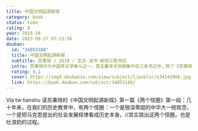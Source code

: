```yaml
---
title: 中国文明起源新探
category: book
status: todo
rating: 0
year: 2019-10
date: 2023-09-27 07:23:56
douban:
  id: "34853188"
  title: 中国文明起源新探
  subtitle: 苏秉琦 / 2019 / 生活·读书·新知三联书店
  intro: 苏秉琦作为中国考古学泰斗之一，其主要学术贡献集中在三本书之中。除了《苏秉琦考古学论述选集》和《华人•中国人•龙的传人》之外，《中国文明起源新探》是他生前最后一部专著，是他在探索中华文化、中华文明和中华传统起源过程中的回顾和心得，也是集一生学术研究之大成的书，还是一本写给对考古学感兴趣的知识大众的通俗读物。书中包含了苏秉琦先生一生的主要学术成就，如中国六大文化区系类型理论，“古文化古城古国”“中国古代国家起源三部曲”和“发展模式三类型”等具有影响力的学术理论；以及90年代初提出世界性的中国考古学。对于今天的考古学研究仍然具有指导性意义。
  rating: 9.1
  cover: https://img9.doubanio.com/view/subject/l/public/s34143966.jpg
  link: https://book.douban.com/subject/34853188/
---
```


Via tw tianshu 读苏秉琦的《中国文明起源新探》第一篇《两个怪圈》第一段：几十年来，在我们的历史教育中，有两个怪圈：一个是根深蒂固的中华大一统观念，一个是把马克思提出的社会发展规律看成历史本身。//其实跳出这两个怪圈，也是吐浪奶的过程。
